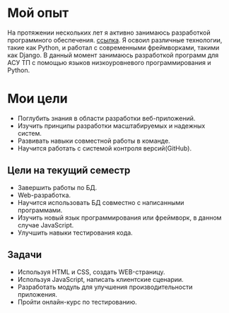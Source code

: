 # Мой опыт

На протяжении нескольких лет я активно занимаюсь разработкой программного обеспечения. [ссылка](https://doka.guide/tools/markdown/). Я освоил различные технологии, такие как Python, и работал с современными фреймворками, такими как Django. В данный момент занимаюсь разработкой программ для АСУ ТП с помощью языков низкоуровневого программирования и Python.

# Мои цели

- Поглубить знания в области разработки веб-приложений.
- Изучить принципы разработки масштабируемых и надежных систем.
- Развивать навыки совместной работы в команде.
- Научится работать с системой контроля версий(GitHub).

## Цели на текущий семестр

- Завершить работы по БД.
- Web-разработка.
- Научится использовать БД совместно с написанными программами.
- Изучить новый язык программирования или фреймворк, в данном случае JavaScript.
- Улучшить навыки тестирования кода.

## Задачи

- Используя HTML и CSS, создать WEB-страницу.
- Используя JavaScript, написать клиентские сценарии.
- Разработать модуль для улучшения производительности приложения.
- Пройти онлайн-курс по тестированию.
  

